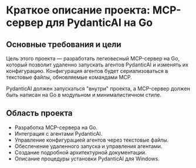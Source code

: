 # Краткое описание проекта: MCP-сервер для PydanticAI на Go

## Основные требования и цели

Цель этого проекта — разработать легковесный MCP-сервер на Go, который позволит удаленно запускать агентов PydanticAI и изменять их конфигурацию. Конфигурация агентов будет сериализоваться в текстовые файлы, обновляемые командами MCP.

PydanticAI должен запускаться "внутри" проекта, а MCP-сервер должен быть написан на Go в модульном и минималистичном стиле.

## Область проекта

*   Разработка MCP-сервера на Go.
*   Интеграция с агентами PydanticAI.
*   Управление конфигурацией агентов через текстовые файлы.
*   Обеспечение удаленного запуска и управления агентами.
*   Создание подробной архитектурной документации.
*   Описание процедуры установки PydanticAI для Windows.
